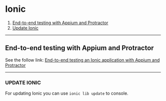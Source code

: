# Ionic
1. [End-to-end testing with Appium and Protractor](#end-to-end-testing-with-appium-and-protractor)
2. [Update Ionic](#)

---

## End-to-end testing with Appium and Protractor
See the follow link: [End-to-end testing an Ionic application with Appium and Protractor](http://tombuyse.com/end-to-end-testing-an-ionic-application-with-appium-and-protractor/)

---

### UPDATE IONIC
For updating Ionic you can use `ionic lib update` to console.

